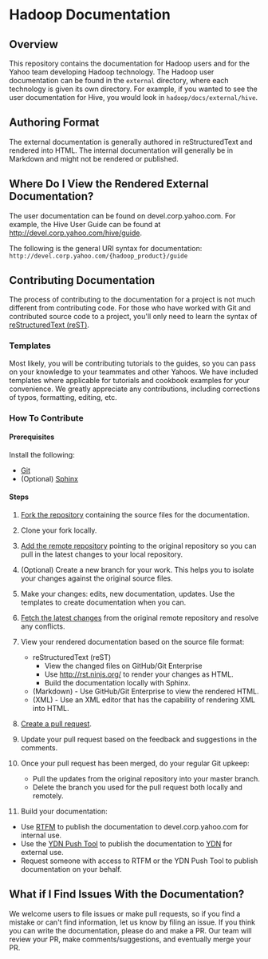 # Hadoop Documentation

## Overview

This repository contains the documentation for Hadoop users and for the Yahoo team
developing Hadoop technology. The Hadoop user documentation can be found in the
`external` directory, where each technology is given its own directory. For example,
if you wanted to see the user documentation for Hive, you would look in `hadoop/docs/external/hive`.

## Authoring Format

The external documentation is generally authored in reStructuredText and rendered into HTML.
The internal documentation will generally be in Markdown and might not be rendered or published.

## Where Do I View the Rendered External Documentation?

The user documentation can be found on devel.corp.yahoo.com. For example,
the Hive User Guide can be found at http://devel.corp.yahoo.com/hive/guide.

The following is the general URI syntax for documentation: `http://devel.corp.yahoo.com/{hadoop_product}/guide` 

## Contributing Documentation

The process of contributing to the documentation for a project is not much different from contributing code.
For those who have worked with Git and contributed source code to a project, you'll only need to learn
the syntax of [reStructuredText (reST)](http://docutils.sourceforge.net/docs/ref/rst/restructuredtext.html).

### Templates

Most likely, you will be contributing tutorials to the guides, so you can pass on your knowledge to your
teammates and other Yahoos. We have included templates where applicable for tutorials and cookbook examples
for your convenience. We greatly appreciate any contributions, including corrections of typos, formatting,
editing, etc.

### How To Contribute
 
#### Prerequisites

Install the following:

* [Git](http://git-scm.com/book/en/Getting-Started-Installing-Git, "Installing Git")
* (Optional) [Sphinx](http://sphinx-doc.org/latest/install.html, "Sphinx Installation")

#### Steps
 
1. [Fork the repository](https://help.github.com/articles/fork-a-repo, "Forking Git Repository") containing the source files for the documentation. 
1. Clone your fork locally.
1. [Add the remote repository](https://help.github.com/articles/adding-a-remote, "Add a Remote") 
   pointing to the original repository so you can pull in the latest changes to your local repository.
1. (Optional) Create a new branch for your work. This helps you to isolate your changes against the original source files.
1. Make your changes: edits, new documentation, updates. Use the templates to create documentation when you can.
1. [Fetch the latest changes](https://help.github.com/articles/fetching-a-remote#fetch, "Fetch From a Remote") 
   from the original remote repository and resolve any conflicts.
1. View your rendered documentation based on the source file format:
   * reStructuredText (reST)
     - View the changed files on GitHub/Git Enterprise
     - Use http://rst.ninjs.org/ to render your changes as HTML.
     - Build the documentation locally with Sphinx.
   * (Markdown) - Use GitHub/Git Enterprise to view the rendered HTML.
   * (XML) - Use an XML editor that has the capability of rendering XML into HTML.

1. [Create a pull request](https://help.github.com/articles/creating-a-pull-request, "Create Pull Request"). 
1. Update your pull request based on the feedback and suggestions in the comments.
1. Once your pull request has been merged, do your regular Git upkeep:
   * Pull the updates from the original repository into your master branch.
   * Delete the branch you used for the pull request both locally and remotely.
11. Build your documentation:
   * Use [RTFM](http://rtfm.corp.yahoo.com/rtfm/, "RTFM") to publish the documentation to devel.corp.yahoo.com for
     internal use.
   * Use the [YDN Push Tool](http://pushtool.ydn.corp.bf1.yahoo.com/, "YDN Push Tool") to publish the documentation 
     to [YDN](http://developer.yahoo.com/, "Yahoo! Developer Network") for external use.
   * Request someone with access to RTFM or the YDN Push Tool to publish documentation on your behalf.
 
## What if I Find Issues With the Documentation?

We welcome users to file issues or make pull requests, so if you
find a mistake or can't find information, let us know by filing an issue.
If you think you can write the documentation, please do and make a PR.
Our team will review your PR, make comments/suggestions, and eventually
merge your PR.




